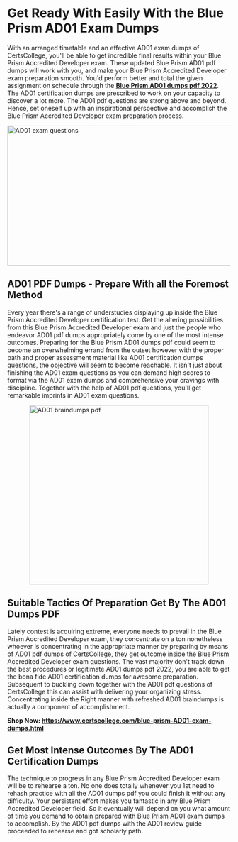 <h1><strong>Get Ready With Easily With the Blue Prism AD01 Exam Dumps&nbsp;</strong></h1>
<p><span style="font-weight: 400;">With an arranged timetable and an effective  AD01 exam dumps of CertsCollege, you'll be able to get incredible final results within your Blue Prism Accredited Developer exam. These updated Blue Prism AD01 pdf dumps will work with you, and make your Blue Prism Accredited Developer exam preparation smooth. You'd perform better and total the given assignment on schedule through the <strong><a href="https://www.certscollege.com/blue-prism-AD01-exam-dumps.html">Blue Prism AD01 dumps pdf 2022</a></strong>. The AD01 certification dumps are prescribed to work on your capacity to discover a lot more. The  AD01 pdf questions are strong above and beyond. Hence, set oneself up with an inspirational perspective and accomplish the Blue Prism Accredited Developer exam preparation process.&nbsp;</span></p>
<p><span style="font-weight: 400;"><img style="display: block; margin-left: auto; margin-right: auto;" src="https://i.ibb.co/CPDK3ps/Yellow-and-Blue-Initiative-Blog-Banner.png" alt="AD01 exam questions" width="559" height="315" /></span></p>
<h2><strong>AD01 PDF Dumps - Prepare With all the Foremost Method</strong></h2>
<p><span style="font-weight: 400;">Every year there's a range of understudies displaying up inside the Blue Prism Accredited Developer certification test. Get the altering possibilities from this Blue Prism Accredited Developer exam and just the people who endeavor AD01 pdf dumps appropriately come by one of the most intense outcomes. Preparing for the Blue Prism AD01 dumps pdf could seem to become an overwhelming errand from the outset however with the proper path and proper assessment material like AD01 certification dumps questions, the objective will seem to become reachable. It isn't just about finishing the AD01 exam questions as you can demand high scores to format via the AD01 exam dumps and comprehensive your cravings with discipline. Together with the help of AD01 pdf questions, you'll get remarkable imprints in AD01 exam questions.</span></p>
<p><span style="font-weight: 400;"><a href="https://tinyurl.com/ybvxzygj"><img style="display: block; margin-left: auto; margin-right: auto;" src="https://i.ibb.co/9tMrhdY/Teacher-Appreciation-Invitation.png" alt="AD01 braindumps pdf " width="404" height="404" /></a></span></p>
<h2><strong>Suitable Tactics Of Preparation Get By The AD01 Dumps PDF</strong></h2>
<p><span style="font-weight: 400;">Lately contest is acquiring extreme, everyone needs to prevail in the Blue Prism Accredited Developer exam, they concentrate on a ton nonetheless whoever is concentrating in the appropriate manner by preparing by means of AD01 pdf dumps of CertsCollege, they get outcome inside the Blue Prism Accredited Developer exam questions. The vast majority don't track down the best procedures or legitimate AD01 dumps pdf 2022, you are able to get the bona fide AD01 certification dumps for awesome preparation. Subsequent to buckling down together with the  AD01 pdf questions of CertsCollege this can assist with delivering your organizing stress. Concentrating inside the Right manner with refreshed AD01 braindumps is actually a component of accomplishment.</span></p>
<p><span style="font-weight: 400;"><strong>Shop Now: <a href="https://www.certscollege.com/blue-prism-AD01-exam-dumps.html">https://www.certscollege.com/blue-prism-AD01-exam-dumps.html</a></strong></span></p>
<h2><strong>Get Most Intense Outcomes By The AD01 Certification Dumps</strong></h2>
<p><span style="font-weight: 400;">The technique to progress in any Blue Prism Accredited Developer exam will be to rehearse a ton. No one does totally whenever you 1st need to rehash practice with all the AD01 dumps pdf you could finish it without any difficulty. Your persistent effort makes you fantastic in any Blue Prism Accredited Developer field. So it eventually will depend on you what amount of time you demand to obtain prepared with Blue Prism AD01 exam dumps to accomplish. By the AD01 pdf dumps with the AD01 review guide proceeded to rehearse and got scholarly path.</span></p>
